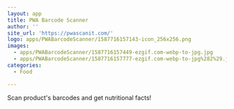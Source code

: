 ```yaml
---
layout: app
title: PWA Barcode Scanner
author: ''
site_url: 'https://pwascanit.com/'
logo: apps/PWABarcodeScanner/1587716157143-icon_256x256.png
images:
  - apps/PWABarcodeScanner/1587716157449-ezgif.com-webp-to-jpg.jpg
  - apps/PWABarcodeScanner/1587716157777-ezgif.com-webp-to-jpg%282%29.jpg
categories:
  - Food

---
```

Scan product's barcodes and get nutritional facts!
